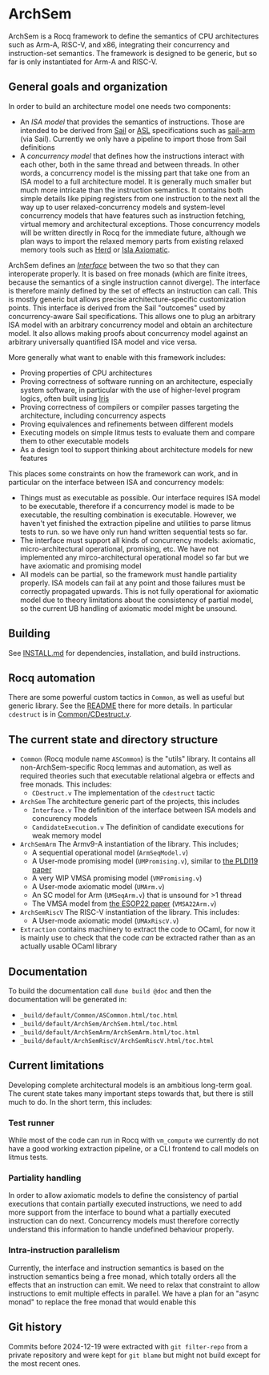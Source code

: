 # ArchSem

ArchSem is a Rocq framework to define the semantics of CPU architectures
such as Arm-A, RISC-V, and x86, integrating their concurrency and instruction-set semantics.
The framework is designed to be generic, but so far is only instantiated for Arm-A and RISC-V.


## General goals and organization

In order to build an architecture model one needs two components:
- An _ISA model_ that provides the semantics of instructions. Those are intended
  to be derived from [Sail](https://github.com/rems-project/sail) or
  [ASL](https://developer.arm.com/Architectures/Architecture%20Specification%20Language)
  specifications such as [sail-arm](https://github.com/rems-project/sail-arm) (via Sail).
  Currently we only have a pipeline to import those from Sail definitions
- A _concurrency model_ that defines how the instructions interact with each
  other, both in the same thread and between threads.  In other words, a
  concurrency model is the missing part that take one from an ISA model to a
  full architecture model. It is generally much smaller but much
  more intricate than the instruction semantics. It contains both simple details like piping registers from
  one instruction to the next all the way up to user relaxed-concurrency models and 
  system-level concurrency models that have features such as instruction
  fetching, virtual memory and architectural exceptions. Those concurrency
  models will be written directly in Rocq for the immediate future, although
  we plan ways to import the relaxed memory parts from existing relaxed
  memory tools such as [Herd](https://github.com/herd/herdtools7) or
  [Isla Axiomatic](https://github.com/rems-project/isla).

ArchSem defines an [_Interface_](ArchSem/Interface.v) between the two so
that they can interoperate properly. It is based on free monads (which are finite
itrees, because the semantics of a single instruction cannot diverge). The interface is
therefore mainly defined by the set of effects an instruction can call. This is
mostly generic but allows precise architecture-specific customization points.
This interface is derived from the Sail "outcomes" used by concurrency-aware
Sail specifications. This allows one to plug an arbitrary ISA model with an arbitrary
concurrency model and obtain an architecture model. It also allows making
proofs about concurrency model against an arbitrary universally quantified ISA
model and vice versa.

More generally what want to enable with this framework includes:
- Proving properties of CPU architectures
- Proving correctness of software running on an architecture, especially system
  software, in particular with the use of higher-level program logics, often
  built using [Iris](https://iris-project.org/)
- Proving correctness of compilers or compiler passes targeting the
  architecture, including concurrency aspects
- Proving equivalences and refinements between different models
- Executing models on simple litmus tests to evaluate them and compare them to
  other executable models
- As a design tool to support thinking about architecture models for new features

This places some constraints on how the framework can work, and in particular on
the interface between ISA and concurrency models:
- Things must as executable as possible. Our interface requires ISA model to be
  executable, therefore if a concurrency model is made to be executable, the
  resulting combination is executable. However, we haven't yet finished the
  extraction pipeline and utilities to parse litmus tests to run. so we have
  only run hand written sequential tests so far.
- The interface must support all kinds of concurrency models: axiomatic,
  micro-architectural operational, promising, etc. We have not implemented any
  mirco-architectural operational model so far but we have axiomatic and
  promising model
- All models can be partial, so the framework must handle partiality properly.
  ISA models can fail at any point and those failures must be correctly
  propagated upwards. This is not fully operational for axiomatic model due to
  theory limitations about the consistency of partial model, so the current UB
  handling of axiomatic model might be unsound.

## Building

See [INSTALL.md](INSTALL.md) for dependencies, installation, and build
instructions.

## Rocq automation

There are some powerful custom tactics in `Common`, as well as useful but
generic library. See the [README](Common/README.md) there for more details. In
particular `cdestruct` is in [Common/CDestruct.v](Common/CDestruct.v).

## The current state and directory structure

- `Common` (Rocq module name `ASCommon`) is the "utils" library. It contains all
  non-ArchSem-specific Rocq lemmas and automation, as well as required theories
  such that executable relational algebra or effects and free monads.
  This includes:
  - `CDestruct.v` The implementation of the `cdestruct` tactic
- `ArchSem` The architecture generic part of the projects, this includes
  - `Interface.v` The definition of the interface between ISA models and
    concurency models
  - `CandidateExecution.v` The definition of candidate executions for weak
    memory model
- `ArchSemArm` The Armv9-A instantiation of the library. This includes;
  - A sequential operational model (`ArmSeqModel.v`)
  - A User-mode promising model (`UMPromising.v`), similar to
    [the PLDI19 paper](https://sf.snu.ac.kr/publications/promising-arm-riscv.pdf)
  - A very WIP VMSA promising model (`VMPromising.v`)
  - A User-mode axiomatic model (`UMArm.v`)
  - An SC model for Arm (`UMSeqArm.v`) that is unsound for >1 thread
  - The VMSA model from [the ESOP22
  paper](https://www.cl.cam.ac.uk/~pes20/iflat/top-extended.pdf) (`VMSA22Arm.v`)
- `ArchSemRiscV` The RISC-V instantiation of the library. This includes:
  - A User-mode axiomatic model (`UMAxRiscV.v`)
- `Extraction` contains machinery to extract the code to OCaml, for now it is
  mainly use to check that the code _can_ be extracted rather than as an
  actually usable OCaml library

## Documentation

To build the documentation call `dune build @doc` and then the documentation
will be generated in:

- `_build/default/Common/ASCommon.html/toc.html`
- `_build/default/ArchSem/ArchSem.html/toc.html`
- `_build/default/ArchSemArm/ArchSemArm.html/toc.html`
- `_build/default/ArchSemRiscV/ArchSemRiscV.html/toc.html`


## Current limitations

Developing complete architectural models is an ambitious long-term goal. The
curent state takes many important steps towards that, but there is still much to
do. In the short term, this includes:

### Test runner

While most of the code can run in Rocq with `vm_compute` we currently do not
have a good working extraction pipeline, or a CLI frontend to call models on
litmus tests.

### Partiality handling

In order to allow axiomatic models to define the consistency of partial
executions that contain partially executed instructions, we need to add more
support from the interface to bound what a partially executed instruction can do
next. Concurrency models must therefore correctly understand this information to
handle undefined behaviour properly.

### Intra-instruction parallelism

Currently, the interface and instruction semantics is based on the instruction
semantics being a free monad, which totally orders all the effects that an
instruction can emit. We need to relax that constraint to allow instructions to
emit multiple effects in parallel. We have a plan for an "async monad" to
replace the free monad that would enable this

## Git history

Commits before 2024-12-19 were extracted with `git filter-repo` from a private
repository and were kept for `git blame` but might not build except for the most
recent ones.
